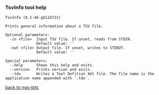 ### TsvInfo tool help
	TsvInfo (0.1-46-gb124721)
	
	Prints general information about a TSV file.
	
	Optional parameters:
	  -in <file>  Input TSV file. If unset, reads from STDIN.
	              Default value: ''
	  -out <file> Output file. If unset, writes to STDOUT.
	              Default value: ''
	
	Special parameters:
	  --help      Shows this help and exits.
	  --version   Prints version and exits.
	  --tdx       Writes a Tool Defition Xml file. The file name is the application name appended with '.tdx'.
	
[back to ngs-bits](https://github.com/marc-sturm/ngs-bits)